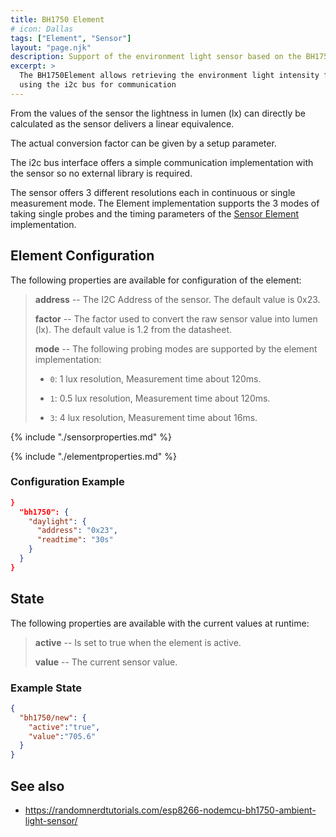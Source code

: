 ```yaml
---
title: BH1750 Element
# icon: Dallas
tags: ["Element", "Sensor"]
layout: "page.njk"
description: Support of the environment light sensor based on the BH1750 chip.
excerpt: >
  The BH1750Element allows retrieving the environment light intensity from BH1750 Ambient Light based sensors
  using the i2c bus for communication
---
```


From the values of the sensor the lightness in lumen (lx) can directly be calculated as the sensor delivers a linear equivalence.

The actual conversion factor can be given by a setup parameter.

The i2c bus interface offers a simple communication implementation with the sensor so no external library is required.

The sensor offers 3 different resolutions each in continuous or single measurement mode.
The Element implementation supports the 3 modes of taking single probes and the timing parameters of the [Sensor Element] implementation.


## Element Configuration

<!-- <object data="/element.svg?bh1750" type="image/svg+xml"></object> -->

The following properties are available for configuration of the element:

> **address** -- The I2C Address of the sensor. The default value is 0x23.
>
> **factor** -- The factor used to convert the raw sensor value into lumen (lx). The default value is
1.2 from the datasheet.
>
> **mode** -- The following probing modes are supported by the element implementation:
>
> * `0`: 1 lux resolution, Measurement time about 120ms.
>
> * `1`: 0.5 lux resolution, Measurement time about 120ms.
>
> * `3`: 4 lux resolution, Measurement time about 16ms.


{% include "./sensorproperties.md" %}

{% include "./elementproperties.md" %}


### Configuration Example

``` json
}
  "bh1750": {
    "daylight": {
      "address": "0x23",
      "readtime": "30s"
    }
  }
}
```

## State

The following properties are available with the current values at runtime:

> **active** -- Is set to true when the element is active.
>
> **value** -- The current sensor value.


### Example State

``` json
{
  "bh1750/new": {
    "active":"true",
    "value":"705.6"
  }
}
```


## See also

* <https://randomnerdtutorials.com/esp8266-nodemcu-bh1750-ambient-light-sensor/>


[Sensor Element]: /elements/sensor.md
